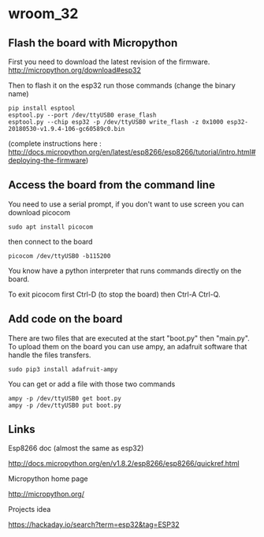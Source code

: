 # wroom_32

## Flash the board with Micropython

First you need to download the latest revision of the firmware.
http://micropython.org/download#esp32

Then to flash it on the esp32 run those commands (change the binary name)

```
pip install esptool
esptool.py --port /dev/ttyUSB0 erase_flash
esptool.py --chip esp32 -p /dev/ttyUSB0 write_flash -z 0x1000 esp32-20180530-v1.9.4-106-gc60589c0.bin
```

(complete instructions here : http://docs.micropython.org/en/latest/esp8266/esp8266/tutorial/intro.html#deploying-the-firmware)

## Access the board from the command line

You need to use a serial prompt, if you don't want to use screen you can download picocom
```
sudo apt install picocom
```

then connect to the board

```
picocom /dev/ttyUSB0 -b115200
```

You know have a python interpreter that runs commands directly on the board.

To exit picocom first Ctrl-D (to stop the board) then Ctrl-A Ctrl-Q.

## Add code on the board

There are two files that are executed at the start "boot.py" then "main.py".
To upload them on the board you can use ampy, an adafruit software that handle the files transfers.
```
sudo pip3 install adafruit-ampy
```
You can get or add a file with those two commands
```
ampy -p /dev/ttyUSB0 get boot.py
ampy -p /dev/ttyUSB0 put boot.py
```

## Links

Esp8266 doc (almost the same as esp32)

http://docs.micropython.org/en/v1.8.2/esp8266/esp8266/quickref.html

Micropython home page

http://micropython.org/

Projects idea

https://hackaday.io/search?term=esp32&tag=ESP32
